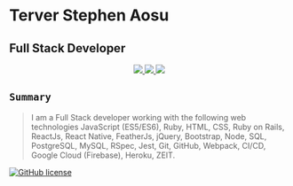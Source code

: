 # Terver Stephen Aosu

## Full Stack Developer

<p align="center">
  <a href="http://twitter.com/truetech_code">
    <img src="https://img.shields.io/static/v1?message=Twitter&logo=twitter&color=blue" />
  </a>
  <a href="https://www.linkedin.com/in/terver-aosu/">
    <img src="https://img.shields.io/static/v1?message=LinkedIn&logo=linkedin&color=blue" />
  </a>
  <a href="https://stackoverflow.com/story/truetechcode">
    <img src="https://img.shields.io/static/v1?message=Stackoverflow&logo=stackoverflow&color=orange" />
  </a>
</p>

## `Summary`

> I am a Full Stack developer working with the following web technologies JavaScript (ES5/ES6), Ruby, HTML, CSS, Ruby on Rails, ReactJs, React Native, FeatherJs, jQuery, Bootstrap, Node, SQL, PostgreSQL, MySQL, RSpec, Jest, Git, GitHub, Webpack, CI/CD, Google Cloud (Firebase), Heroku, ZEIT.

[![GitHub license](https://img.shields.io/badge/license-MIT-blue.svg)](https://raw.githubusercontent.com/BlackrockDigital/startbootstrap-agency/master/LICENSE)
